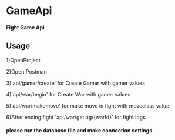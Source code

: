 # GameApi
<h4>Fight Game Api<h4>

Usage
-------

1)OpenProject 

2)Open Postman

3)'api/gamer/create' for Create Gamer with gamer values

4)'api/war/begin' for Create War with gamer values

5)'api/war/makemove' for make move in fight with moveclass value

6)After ending fight 'api/war/getlog/{warId}' for fight logs



<h4>please run the database file and make connection settings.</h4>
